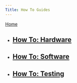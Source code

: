 ```yaml
---
Title: How To Guides
---
```

[Home](https://chalmersbike.github.io)


* ## [How To: Hardware](hardware.html)

* ## [How To: Software](software.html)

* ## [How To: Testing](testing.html)
